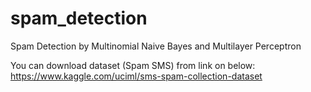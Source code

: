 # spam_detection
Spam Detection by Multinomial Naive Bayes and Multilayer Perceptron

You can download dataset (Spam SMS) from link on below:
</br>https://www.kaggle.com/uciml/sms-spam-collection-dataset
